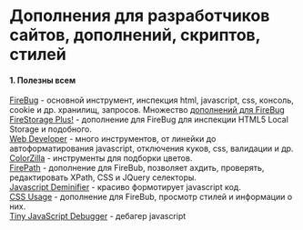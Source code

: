 # Дополнения для разработчиков сайтов, дополнений, скриптов, стилей

#### 1. Полезны всем

[FireBug](https://addons.mozilla.org/en-US/firefox/addon/firebug) - основной инструмент, инспекция html, javascript, css, консоль, cookie и др. хранилищ, запросов. Множество [дополнений для FireBug](http://getfirebug.com/wiki/index.php/Firebug_Extensions) <br>
[FireStorage Plus!](https://addons.mozilla.org/en-US/firefox/addon/firestorage-plus) - дополнение для FireBug для инспекции HTML5 Local Storage и подобного. <br>
[Web Developer](https://addons.mozilla.org/en-US/firefox/addon/web-developer/) - много инструментов, от линейки до автоформатирования javascript, отключения куков, css, валидации и др. <br>
[ColorZilla](https://addons.mozilla.org/en-US/firefox/addon/colorzilla) - инструменты для подборки цветов. <br>
[FirePath](https://addons.mozilla.org/en-US/firefox/addon/firepath) - дополнение для FireBub, позволяет ахдить, проверять, редактировать XPath, CSS и JQuery селекторы. <br>
[Javascript Deminifier](https://addons.mozilla.org/en-US/firefox/addon/javascript-deminifier/) - красиво формотирует javascript код. <br>
[CSS Usage](https://addons.mozilla.org/en-US/firefox/addon/css-usage/) - дополнение для FireBub, просмотр стилей и информации о них. <br>
[Tiny JavaScript Debugger](https://addons.mozilla.org/en-US/firefox/addon/tiny-javascript-debugger) - дебагер javascript
